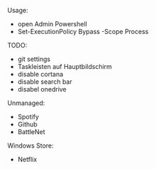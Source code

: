  Usage:
 - open Admin Powershell
 - Set-ExecutionPolicy Bypass -Scope Process

 TODO:
- git settings
- Taskleisten auf Hauptbildschirm
- disable cortana
- disable search bar
- disabel onedrive

Unmanaged:
- Spotify
- Github
- BattleNet

Windows Store:
- Netflix
